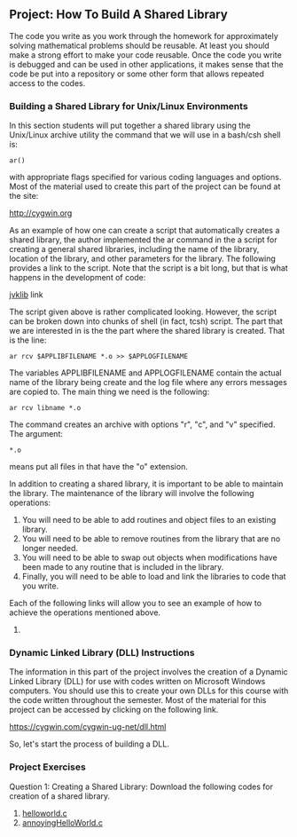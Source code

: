 ## Project: How To Build A Shared Library

The code you write as you work through the homework for approximately solving mathematical problems should be reusable. At
least you should make a strong effort to make your code reusable. Once the code you write is debugged and can be used in
other applications, it makes sense that the code be put into a repository or some other form that allows repeated access to
the codes.

### Building a Shared Library for Unix/Linux Environments

In this section students will put together a shared library using the Unix/Linux archive utility the command that we will use
in a bash/csh shell is:

    ar()

with appropriate flags specified for various coding languages and options. Most of the material used to create this part of the
project can be found at the site:

http://cygwin.org

As an example of how one can create a script that automatically creates a shared library, the author implemented the ar command
in the a script for creating a general shared libraries, including the name of the library, location of the library, and other
parameters for the library. The following provides a link to the script. Note that the script is a bit long, but that is what
happens in the development of code:

[jvklib](https://jvkoebbe.github.io/math4610/projects/jvklib) link
    
The script given above is rather complicated looking. However, the script can be broken down into chunks of shell (in fact,
tcsh) script. The part that we are interested in is the the part where the shared library is created. That is the line:

    ar rcv $APPLIBFILENAME *.o >> $APPLOGFILENAME

The variables APPLIBFILENAME and APPLOGFILENAME contain the actual name of the library being create and the log file where any
errors messages are copied to. The main thing we need is the following:

    ar rcv libname *.o
    
The command creates an archive with options "r", "c", and "v" specified. The argument:

    *.o

means put all files in that have the "o" extension.

In addition to creating a shared library, it is important to be able to maintain the library. The maintenance of the library
will involve the following operations:

1. You will need to be able to add routines and object files to an existing library.
2. You will need to be able to remove routines from the library that are no longer needed.
3. You will need to be able to swap out objects when modifications have been made to any routine that is included in the
   library.
4. Finally, you will need to be able to load and link the libraries to code that you write.

Each of the following links will allow you to see an example of how to achieve the operations mentioned above.

1. 

### Dynamic Linked Library (DLL) Instructions

The information in this part of the project involves the creation of a Dynamic Linked Library (DLL) for use with codes written
on Microsoft Windows computers. You should use this to create your own DLLs for this course with the code written throughout
the semester. Most of the material for this project can be accessed by clicking on the following link.

https://cygwin.com/cygwin-ug-net/dll.html

So, let's start the process of building a DLL.

### Project Exercises

Question 1: Creating a Shared Library: Download the following codes for creation of a shared library.

1. [helloworld.c](https://jvkoebbe/math4610/projects/sharedLibraryProbject/helloWorld.c)
2. [annoyingHelloWorld.c](https://jvkoebbe/math4610/projects/sharedLibraryProject/annoyingHelloWorld.c)
